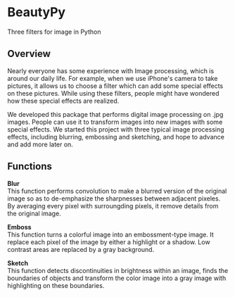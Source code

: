 # BeautyPy
Three filters for image in Python

## Overview
Nearly everyone has some experience with Image processing, which is around our daily life. For example, when we use iPhone's camera to take pictures, it allows us to choose a filter which can add some special effects on these pictures. While using these filters, people might have wondered how these special effects are realized.

We developed this package that performs digital image processing on .jpg images. People can use it to transform images into new images with some special effects. We started this project with three typical image processing effects, including blurring, embossing and sketching, and hope to advance and add more later on.  

## Functions
**Blur**  
This function performs convolution to make a blurred version of the original image so as to de-emphasize the sharpnesses between adjacent pixeles. By averaging every pixel with surroungding pixels, it remove details from the original image.

**Emboss**  
This function turns a colorful image into an embossment-type image. It replace each pixel of the image by either a highlight or a shadow. Low contrast areas are replaced by a gray background.

**Sketch**  
This function detects discontinuities in brightness within an image, finds the boundaries of objects and transform the color image into a gray image with highlighting on these boundaries.
